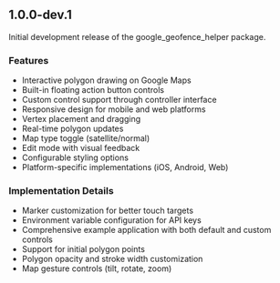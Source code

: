 ## 1.0.0-dev.1

Initial development release of the google_geofence_helper package.

### Features
- Interactive polygon drawing on Google Maps
- Built-in floating action button controls
- Custom control support through controller interface
- Responsive design for mobile and web platforms
- Vertex placement and dragging
- Real-time polygon updates
- Map type toggle (satellite/normal)
- Edit mode with visual feedback
- Configurable styling options
- Platform-specific implementations (iOS, Android, Web)

### Implementation Details
- Marker customization for better touch targets
- Environment variable configuration for API keys
- Comprehensive example application with both default and custom controls
- Support for initial polygon points
- Polygon opacity and stroke width customization
- Map gesture controls (tilt, rotate, zoom) 
